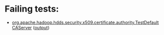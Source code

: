 # Failing tests: 

 * [org.apache.hadoop.hdds.security.x509.certificate.authority.TestDefaultCAServer](hadoop-hdds/framework/org.apache.hadoop.hdds.security.x509.certificate.authority.TestDefaultCAServer.txt) ([output](hadoop-hdds/framework/org.apache.hadoop.hdds.security.x509.certificate.authority.TestDefaultCAServer-output.txt))
